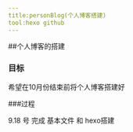 ```yaml
---
title:personBlog(个人博客搭建)
tool:hexo github
---
```


##个人博客的搭建

### 目标

希望在10月份结束前将个人博客搭建好

###过程

9.18 号 完成 基本文件 和 hexo搭建
